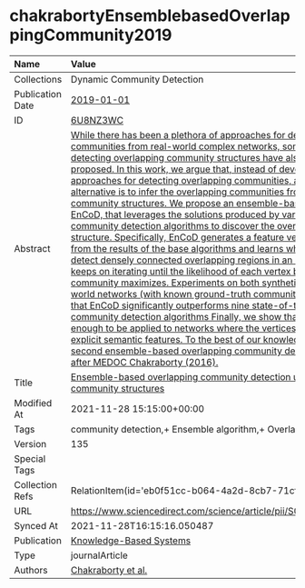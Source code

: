 # chakrabortyEnsemblebasedOverlappingCommunity2019
| Name             | Value                                                                                                                                                                                                                                                                                                                                                                                                                                                                                                                                                                                                                                                                                                                                                                                                                                                                                                                                                                                                                                                                                                                                                                                                                                                                                                                                                                                                                                                                                                                                                |
|:-----------------|:-----------------------------------------------------------------------------------------------------------------------------------------------------------------------------------------------------------------------------------------------------------------------------------------------------------------------------------------------------------------------------------------------------------------------------------------------------------------------------------------------------------------------------------------------------------------------------------------------------------------------------------------------------------------------------------------------------------------------------------------------------------------------------------------------------------------------------------------------------------------------------------------------------------------------------------------------------------------------------------------------------------------------------------------------------------------------------------------------------------------------------------------------------------------------------------------------------------------------------------------------------------------------------------------------------------------------------------------------------------------------------------------------------------------------------------------------------------------------------------------------------------------------------------------------------|
| Collections      | Dynamic Community Detection                                                                                                                                                                                                                                                                                                                                                                                                                                                                                                                                                                                                                                                                                                                                                                                                                                                                                                                                                                                                                                                                                                                                                                                                                                                                                                                                                                                                                                                                                                                          |
| Publication Date | [2019-01-01](<notionsci.utils.serialization.ExplicitNone object at 0x7f15e17f8760>)                                                                                                                                                                                                                                                                                                                                                                                                                                                                                                                                                                                                                                                                                                                                                                                                                                                                                                                                                                                                                                                                                                                                                                                                                                                                                                                                                                                                                                                                  |
| ID               | [6U8NZ3WC](<notionsci.utils.serialization.ExplicitNone object at 0x7f15e17f8880>)                                                                                                                                                                                                                                                                                                                                                                                                                                                                                                                                                                                                                                                                                                                                                                                                                                                                                                                                                                                                                                                                                                                                                                                                                                                                                                                                                                                                                                                                    |
| Abstract         | [While there has been a plethora of approaches for detecting disjoint communities from real-world complex networks, some methods for detecting overlapping community structures have also been recently proposed. In this work, we argue that, instead of developing separate approaches for detecting overlapping communities, a promising alternative is to infer the overlapping communities from multiple disjoint community structures. We propose an ensemble-based approach, called EnCoD, that leverages the solutions produced by various disjoint community detection algorithms to discover the overlapping community structure. Specifically, EnCoD generates a feature vector for each vertex from the results of the base algorithms and learns which features lead to detect densely connected overlapping regions in an unsupervised way. It keeps on iterating until the likelihood of each vertex belonging to its own community maximizes. Experiments on both synthetic and several real-world networks (with known ground-truth community structures) reveal that EnCoD significantly outperforms nine state-of-the-art overlapping community detection algorithms Finally, we show that EnCoD is generic enough to be applied to networks where the vertices are associated with explicit semantic features. To the best of our knowledge, EnCoD is the second ensemble-based overlapping community detection approach after MEDOC Chakraborty (2016).](<notionsci.utils.serialization.ExplicitNone object at 0x7f15e17f89a0>) |
| Title            | [Ensemble-based overlapping community detection using disjoint community structures](<notionsci.utils.serialization.ExplicitNone object at 0x7f15e17f8ac0>)                                                                                                                                                                                                                                                                                                                                                                                                                                                                                                                                                                                                                                                                                                                                                                                                                                                                                                                                                                                                                                                                                                                                                                                                                                                                                                                                                                                          |
| Modified At      | 2021-11-28 15:15:00+00:00                                                                                                                                                                                                                                                                                                                                                                                                                                                                                                                                                                                                                                                                                                                                                                                                                                                                                                                                                                                                                                                                                                                                                                                                                                                                                                                                                                                                                                                                                                                            |
| Tags             | community detection,+ Ensemble algorithm,+ Overlapping communities                                                                                                                                                                                                                                                                                                                                                                                                                                                                                                                                                                                                                                                                                                                                                                                                                                                                                                                                                                                                                                                                                                                                                                                                                                                                                                                                                                                                                                                                                   |
| Version          | 135                                                                                                                                                                                                                                                                                                                                                                                                                                                                                                                                                                                                                                                                                                                                                                                                                                                                                                                                                                                                                                                                                                                                                                                                                                                                                                                                                                                                                                                                                                                                                  |
| Special Tags     |                                                                                                                                                                                                                                                                                                                                                                                                                                                                                                                                                                                                                                                                                                                                                                                                                                                                                                                                                                                                                                                                                                                                                                                                                                                                                                                                                                                                                                                                                                                                                      |
| Collection Refs  | RelationItem(id='eb0f51cc-b064-4a2d-8cb7-71cfe9d49d25')                                                                                                                                                                                                                                                                                                                                                                                                                                                                                                                                                                                                                                                                                                                                                                                                                                                                                                                                                                                                                                                                                                                                                                                                                                                                                                                                                                                                                                                                                              |
| URL              | https://www.sciencedirect.com/science/article/pii/S0950705118304258                                                                                                                                                                                                                                                                                                                                                                                                                                                                                                                                                                                                                                                                                                                                                                                                                                                                                                                                                                                                                                                                                                                                                                                                                                                                                                                                                                                                                                                                                  |
| Synced At        | 2021-11-28T16:15:16.050487                                                                                                                                                                                                                                                                                                                                                                                                                                                                                                                                                                                                                                                                                                                                                                                                                                                                                                                                                                                                                                                                                                                                                                                                                                                                                                                                                                                                                                                                                                                           |
| Publication      | [Knowledge-Based Systems](<notionsci.utils.serialization.ExplicitNone object at 0x7f15e17f8f70>)                                                                                                                                                                                                                                                                                                                                                                                                                                                                                                                                                                                                                                                                                                                                                                                                                                                                                                                                                                                                                                                                                                                                                                                                                                                                                                                                                                                                                                                     |
| Type             | journalArticle                                                                                                                                                                                                                                                                                                                                                                                                                                                                                                                                                                                                                                                                                                                                                                                                                                                                                                                                                                                                                                                                                                                                                                                                                                                                                                                                                                                                                                                                                                                                       |
| Authors          | [Chakraborty et al.](<notionsci.utils.serialization.ExplicitNone object at 0x7f15e17fa160>)                                                                                                                                                                                                                                                                                                                                                                                                                                                                                                                                                                                                                                                                                                                                                                                                                                                                                                                                                                                                                                                                                                                                                                                                                                                                                                                                                                                                                                                          |

